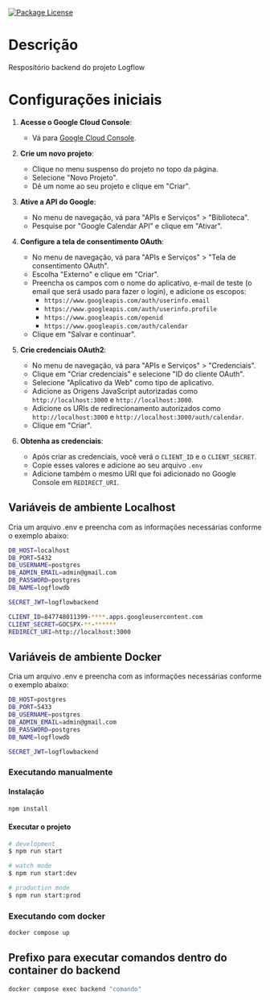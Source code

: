 <a href="https://www.npmjs.com/~nestjscore" target="_blank"><img src="https://img.shields.io/npm/l/@nestjs/core.svg" alt="Package License" /></a>

# Descrição

Respositório backend do projeto Logflow

# Configurações iniciais

1. **Acesse o Google Cloud Console**:
   - Vá para [Google Cloud Console](https://console.cloud.google.com/).

2. **Crie um novo projeto**:
   - Clique no menu suspenso do projeto no topo da página.
   - Selecione "Novo Projeto".
   - Dê um nome ao seu projeto e clique em "Criar".

3. **Ative a API do Google**:
   - No menu de navegação, vá para "APIs e Serviços" > "Biblioteca".
   - Pesquise por "Google Calendar API" e clique em "Ativar".

4. **Configure a tela de consentimento OAuth**:
   - No menu de navegação, vá para "APIs e Serviços" > "Tela de consentimento OAuth".
   - Escolha "Externo" e clique em "Criar".
   - Preencha os campos com o nome do aplicativo, e-mail de teste (o email que será usado para fazer o login), e adicione os escopos:
     - `https://www.googleapis.com/auth/userinfo.email`
     - `https://www.googleapis.com/auth/userinfo.profile`
     - `https://www.googleapis.com/openid`
     - `https://www.googleapis.com/auth/calendar`
   - Clique em "Salvar e continuar".

5. **Crie credenciais OAuth2**:
   - No menu de navegação, vá para "APIs e Serviços" > "Credenciais".
   - Clique em "Criar credenciais" e selecione "ID do cliente OAuth".
   - Selecione "Aplicativo da Web" como tipo de aplicativo.
   - Adicione as Origens JavaScript autorizadas como `http://localhost:3000` e `http://localhost:3000`.
   - Adicione os URIs de redirecionamento autorizados como `http://localhost:3000` e `http://localhost:3000/auth/calendar`.
   - Clique em "Criar".

6. **Obtenha as credenciais**:
   - Após criar as credenciais, você verá o `CLIENT_ID` e o `CLIENT_SECRET`.
   - Copie esses valores e adicione ao seu arquivo `.env`
   - Adicione também o mesmo URI que foi adicionado no Google Console em `REDIRECT_URI`.

## Variáveis de ambiente Localhost

Cria um arquivo .env e preencha com as informações necessárias conforme o exemplo abaixo:

```bash
DB_HOST=localhost
DB_PORT=5432
DB_USERNAME=postgres
DB_ADMIN_EMAIL=admin@gmail.com
DB_PASSWORD=postgres
DB_NAME=logflowdb

SECRET_JWT=logflowbackend

CLIENT_ID=847748011399-****.apps.googleusercontent.com
CLIENT_SECRET=GOCSPX-**-******
REDIRECT_URI=http://localhost:3000
```

## Variáveis de ambiente Docker

Cria um arquivo .env e preencha com as informações necessárias conforme o exemplo abaixo:

```bash
DB_HOST=postgres
DB_PORT=5433
DB_USERNAME=postgres
DB_ADMIN_EMAIL=admin@gmail.com
DB_PASSWORD=postgres
DB_NAME=logflowdb

SECRET_JWT=logflowbackend
```

### Executando manualmente

#### Instalação

```bash
npm install
```

#### Executar o projeto

```bash
# development
$ npm run start

# watch mode
$ npm run start:dev

# production mode
$ npm run start:prod
```

### Executando com docker

```bash
docker compose up
```

## Prefixo para executar comandos dentro do container do backend

```bash
docker compose exec backend "comando"
```

